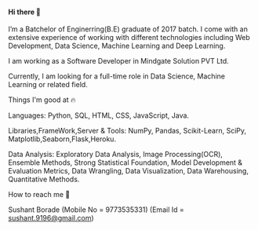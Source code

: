 #### Hi there 👋

I’m a Batchelor of Enginerring(B.E) graduate of 2017 batch. I come with an extensive experience of working with different technologies including Web Development, Data Science, Machine Learning and Deep Learning.

I am working as a Software Developer in Mindgate Solution PVT Ltd.

Currently, I am looking for a full-time role in Data Science, Machine Learning or related field.

Things I'm good at 🔥

Languages: Python, SQL, HTML, CSS, JavaScript, Java.

Libraries,FrameWork,Server & Tools: NumPy, Pandas, Scikit-Learn, SciPy, Matplotlib,Seaborn,Flask,Heroku.

Data Analysis: Exploratory Data Analysis, Image Processing(OCR), Ensemble Methods, Strong Statistical Foundation, Model Development & Evaluation Metrics, Data Wrangling, Data Visualization, Data Warehousing, Quantitative Methods.

How to reach me 📱

Sushant Borade
(Mobile No = 9773535331)
(Email Id = sushant.9196@gmail.com)
